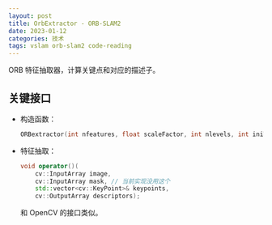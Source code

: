 ```yaml
---
layout: post
title: OrbExtractor - ORB-SLAM2
date: 2023-01-12
categories: 技术
tags: vslam orb-slam2 code-reading
---
```


ORB 特征抽取器，计算关键点和对应的描述子。

## 关键接口

- 构造函数：
  ```c++
  ORBextractor(int nfeatures, float scaleFactor, int nlevels, int iniThFAST, int minThFAST);
  ```

- 特征抽取：
  ```c++
  void operator()(
      cv::InputArray image, 
      cv::InputArray mask, // 当前实现没用这个
      std::vector<cv::KeyPoint>& keypoints,
      cv::OutputArray descriptors);
  ```

  和 OpenCV 的接口类似。

